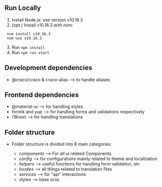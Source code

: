 
## Run Locally

1. Install Node.js: use version v10.16.3
2. (opt.) Install v10.16.3 with nvm:

```
 nvm install v10.16.3
 nvm use v10.16.3
```
3. Run `npm install`
4. Run `npm run start`

## Development dependencies

- @craco/craco & craco-alias --> to handle aliases

## Frontend dependencies

- @material-ui --> for handling styles
- formik and yup --> for handling forms and validations respectively
- i18next --> for handling translations

## Folder structure

- Folder structure is divided into 6 main categories: 

    - *components* --> For all ui related Components
    - *config* --> for configurations mainly related to theme and localization
    - *helpers* --> useful functions for handling form validation, etc
    - *locales* --> all things related to translation files
    - *services* --> for "api" interactions
    - *styles* --> base scss
